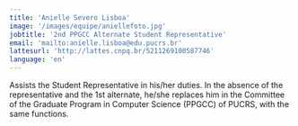 ```yaml
---
title: 'Anielle Severo Lisboa'
image: '/images/equipe/aniellefoto.jpg'
jobtitle: '2nd PPGCC Alternate Student Representative'
email: 'mailto:anielle.lisboa@edu.pucrs.br'
lattesurl: 'http://lattes.cnpq.br/5211269100587746'
language: 'en'
---
```


Assists the Student Representative in his/her duties. In the absence of the representative and the 1st alternate, he/she replaces him in the Committee of the Graduate Program in Computer Science (PPGCC) of PUCRS, with the same functions.
